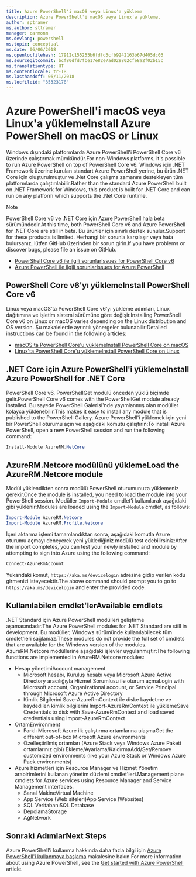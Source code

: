 ```yaml
---
title: Azure PowerShell'i macOS veya Linux'a yükleme
description: Azure PowerShell'i macOS veya Linux'a yükleme.
author: sptramer
ms.author: sttramer
manager: carmonm
ms.devlang: powershell
ms.topic: conceptual
ms.date: 06/06/2018
ms.openlocfilehash: 17912c155255b6fdfd3cfb9242163b67d405dc03
ms.sourcegitcommit: bcf80dfd7fbe17e82e7ad029802cfe8a2f02b15c
ms.translationtype: HT
ms.contentlocale: tr-TR
ms.lasthandoff: 06/11/2018
ms.locfileid: "35323178"
---
```

# <a name="install-azure-powershell-on-macos-or-linux"></a><span data-ttu-id="1459d-103">Azure PowerShell'i macOS veya Linux'a yükleme</span><span class="sxs-lookup"><span data-stu-id="1459d-103">Install Azure PowerShell on macOS or Linux</span></span>

<span data-ttu-id="1459d-104">Windows dışındaki platformlarda Azure PowerShell'i PowerShell Core v6 üzerinde çalıştırmak mümkündür.</span><span class="sxs-lookup"><span data-stu-id="1459d-104">For non-Windows platforms, it's possible to run Azure PowerShell on top of PowerShell Core v6.</span></span> <span data-ttu-id="1459d-105">Windows için .NET Framework üzerine kurulan standart Azure PowerShell yerine, bu ürün .NET Core için oluşturulmuştur ve .Net Core çalışma zamanını destekleyen tüm platformlarda çalıştırılabilir.</span><span class="sxs-lookup"><span data-stu-id="1459d-105">Rather than the standard Azure PowerShell built on .NET Framework for Windows, this product is built for .NET Core and can run on any platform which supports the .Net Core runtime.</span></span>

> [!NOTE]
> <span data-ttu-id="1459d-106">PowerShell Core v6 ve .NET Core için Azure PowerShell hala beta sürümündedir.</span><span class="sxs-lookup"><span data-stu-id="1459d-106">At this time, both PowerShell Core v6 and Azure PowerShell for .NET Core are still in beta.</span></span>
> <span data-ttu-id="1459d-107">Bu ürünler için sınırlı destek sunulur.</span><span class="sxs-lookup"><span data-stu-id="1459d-107">Support for these products is limited.</span></span> <span data-ttu-id="1459d-108">Herhangi bir sorunla karşılaşır veya hata bulursanız, lütfen GitHub üzerinden bir sorun girin.</span><span class="sxs-lookup"><span data-stu-id="1459d-108">If you have problems or discover bugs, please file an issue on GitHub.</span></span>
>
> * [<span data-ttu-id="1459d-109">PowerShell Core v6 ile ilgili sorunlar</span><span class="sxs-lookup"><span data-stu-id="1459d-109">Issues for PowerShell Core v6</span></span>](https://github.com/PowerShell/PowerShell/issues)
> * [<span data-ttu-id="1459d-110">Azure PowerShell ile ilgili sorunlar</span><span class="sxs-lookup"><span data-stu-id="1459d-110">Issues for Azure PowerShell</span></span>](https://github.com/azure/azure-docs-powershell/issues)

## <a name="install-powershell-core-v6"></a><span data-ttu-id="1459d-111">PowerShell Core v6'yı yükleme</span><span class="sxs-lookup"><span data-stu-id="1459d-111">Install PowerShell Core v6</span></span>

<span data-ttu-id="1459d-112">Linux veya macOS’ta PowerShell Core v6’yı yükleme adımları, Linux dağıtımına ve işletim sistemi sürümüne göre değişir.</span><span class="sxs-lookup"><span data-stu-id="1459d-112">Installing PowerShell Core v6 on Linux or macOS varies depending on the Linux distribution and OS version.</span></span>
<span data-ttu-id="1459d-113">Şu makalelerde ayrıntılı yönergeler bulunabilir:</span><span class="sxs-lookup"><span data-stu-id="1459d-113">Detailed instructions can be found in the following articles:</span></span>

- [<span data-ttu-id="1459d-114">macOS'ta PowerShell Core'u yükleme</span><span class="sxs-lookup"><span data-stu-id="1459d-114">Install PowerShell Core on macOS</span></span>](/powershell/scripting/setup/installing-powershell-core-on-macos)
- [<span data-ttu-id="1459d-115">Linux'ta PowerShell Core'u yükleme</span><span class="sxs-lookup"><span data-stu-id="1459d-115">Install PowerShell Core on Linux</span></span>](/powershell/scripting/setup/installing-powershell-core-on-linux)

## <a name="install-azure-powershell-for-net-core"></a><span data-ttu-id="1459d-116">.NET Core için Azure PowerShell'i yükleme</span><span class="sxs-lookup"><span data-stu-id="1459d-116">Install Azure PowerShell for .NET Core</span></span>

<span data-ttu-id="1459d-117">PowerShell Core v6, PowerShellGet modülü önceden yüklü biçimde gelir.</span><span class="sxs-lookup"><span data-stu-id="1459d-117">PowerShell Core v6 comes with the PowerShellGet module already installed.</span></span> <span data-ttu-id="1459d-118">Bu sayede PowerShell Galerisi'nde yayımlanmış olan modüller kolayca yüklenebilir.</span><span class="sxs-lookup"><span data-stu-id="1459d-118">This makes it easy to install any module that is published to the PowerShell Gallery.</span></span> <span data-ttu-id="1459d-119">Azure PowerShell'i yüklemek için yeni bir PowerShell oturumu açın ve aşağıdaki komutu çalıştırın:</span><span class="sxs-lookup"><span data-stu-id="1459d-119">To install Azure PowerShell, open a new PowerShell session and run the following command:</span></span>

```powershell
Install-Module AzureRM.NetCore
```

## <a name="load-the-azurermnetcore-module"></a><span data-ttu-id="1459d-120">AzureRM.Netcore modülünü yükleme</span><span class="sxs-lookup"><span data-stu-id="1459d-120">Load the AzureRM.Netcore module</span></span>

<span data-ttu-id="1459d-121">Modül yüklendikten sonra modülü PowerShell oturumunuza yüklemeniz gerekir.</span><span class="sxs-lookup"><span data-stu-id="1459d-121">Once the module is installed, you need to load the module into your PowerShell session.</span></span> <span data-ttu-id="1459d-122">Modüller `Import-Module` cmdlet’i kullanılarak aşağıdaki gibi yüklenir:</span><span class="sxs-lookup"><span data-stu-id="1459d-122">Modules are loaded using the `Import-Module` cmdlet, as follows:</span></span>

```powershell
Import-Module AzureRM.Netcore
Import-Module AzureRM.Profile.Netcore
```

<span data-ttu-id="1459d-123">İçeri aktarma işlemi tamamlandıktan sonra, aşağıdaki komutla Azure oturumu açmayı deneyerek yeni yüklediğiniz modülü test edebilirsiniz:</span><span class="sxs-lookup"><span data-stu-id="1459d-123">After the import completes, you can test your newly installed and module by attempting to sign into Azure using the following command:</span></span>

```powershell
Connect-AzureRmAccount
```

<span data-ttu-id="1459d-124">Yukarıdaki komut, `https://aka.ms/devicelogin` adresine gidip verilen kodu girmenizi isteyecektir.</span><span class="sxs-lookup"><span data-stu-id="1459d-124">The above command should prompt you to go to `https://aka.ms/devicelogin` and enter the provided code.</span></span>

## <a name="available-cmdlets"></a><span data-ttu-id="1459d-125">Kullanılabilen cmdlet'ler</span><span class="sxs-lookup"><span data-stu-id="1459d-125">Available cmdlets</span></span>

<span data-ttu-id="1459d-126">.NET Standard için Azure PowerShell modülleri geliştirme aşamasındadır.</span><span class="sxs-lookup"><span data-stu-id="1459d-126">The Azure PowerShell modules for .NET Standard are still in development.</span></span> <span data-ttu-id="1459d-127">Bu modüller, Windows sürümünde kullanılabilecek tüm cmdlet'leri sağlamaz.</span><span class="sxs-lookup"><span data-stu-id="1459d-127">These modules do not provide the full set of cmdlets that are available for the Windows version of the modules.</span></span> <span data-ttu-id="1459d-128">AzureRM.Netcore modüllerine aşağıdaki işlevler uygulanmıştır:</span><span class="sxs-lookup"><span data-stu-id="1459d-128">The following functions are implemented in AzureRM.Netcore modules:</span></span>

* <span data-ttu-id="1459d-129">Hesap yönetimi</span><span class="sxs-lookup"><span data-stu-id="1459d-129">Account management</span></span>
  - <span data-ttu-id="1459d-130">Microsoft hesabı, Kuruluş hesabı veya Microsoft Azure Active Directory aracılığıyla Hizmet Sorumlusu ile oturum açma</span><span class="sxs-lookup"><span data-stu-id="1459d-130">Login with Microsoft account, Organizational account, or Service Principal through Microsoft Azure Active Directory</span></span>
  - <span data-ttu-id="1459d-131">Kimlik Bilgilerini Save-AzureRmContext ile diske kaydetme ve kaydedilen kimlik bilgilerini Import-AzureRmContext ile yükleme</span><span class="sxs-lookup"><span data-stu-id="1459d-131">Save Credentials to disk with Save-AzureRmContext and load saved credentials using Import-AzureRmContext</span></span>
* <span data-ttu-id="1459d-132">Ortam</span><span class="sxs-lookup"><span data-stu-id="1459d-132">Environment</span></span>
  - <span data-ttu-id="1459d-133">Farklı Microsoft Azure ilk çalıştırma ortamlarına ulaşma</span><span class="sxs-lookup"><span data-stu-id="1459d-133">Get the different out-of-box Microsoft Azure environments</span></span>
  - <span data-ttu-id="1459d-134">Özelleştirilmiş ortamları (Azure Stack veya Windows Azure Paketi ortamlarınız gibi) Ekleme/Ayarlama/Kaldırma</span><span class="sxs-lookup"><span data-stu-id="1459d-134">Add/Set/Remove customized environments (like your Azure Stack or Windows Azure Pack environments)</span></span>
* <span data-ttu-id="1459d-135">Azure hizmetleri için Resource Manager ve Hizmet Yönetim arabirimlerini kullanan yönetim düzlemi cmdlet'leri.</span><span class="sxs-lookup"><span data-stu-id="1459d-135">Management plane cmdlets for Azure services using Resource Manager and Service Management interfaces.</span></span>
  - <span data-ttu-id="1459d-136">Sanal Makine</span><span class="sxs-lookup"><span data-stu-id="1459d-136">Virtual Machine</span></span>
  - <span data-ttu-id="1459d-137">App Service (Web siteleri)</span><span class="sxs-lookup"><span data-stu-id="1459d-137">App Service (Websites)</span></span>
  - <span data-ttu-id="1459d-138">SQL Veritabanı</span><span class="sxs-lookup"><span data-stu-id="1459d-138">SQL Database</span></span>
  - <span data-ttu-id="1459d-139">Depolama</span><span class="sxs-lookup"><span data-stu-id="1459d-139">Storage</span></span>
  - <span data-ttu-id="1459d-140">Ağ</span><span class="sxs-lookup"><span data-stu-id="1459d-140">Network</span></span>

## <a name="next-steps"></a><span data-ttu-id="1459d-141">Sonraki Adımlar</span><span class="sxs-lookup"><span data-stu-id="1459d-141">Next Steps</span></span>

<span data-ttu-id="1459d-142">Azure PowerShell'i kullanma hakkında daha fazla bilgi için [Azure PowerShell'i kullanmaya başlama](get-started-azureps.md) makalesine bakın.</span><span class="sxs-lookup"><span data-stu-id="1459d-142">For more information about using Azure PowerShell, see the [Get started with Azure PowerShell](get-started-azureps.md) article.</span></span>
